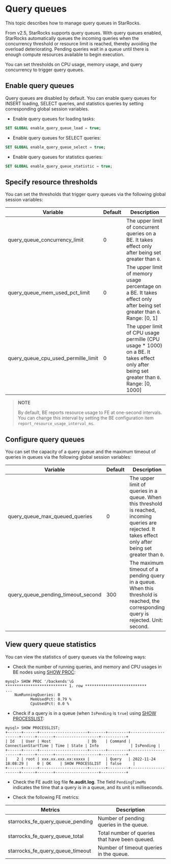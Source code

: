 # Query queues

This topic describes how to manage query queues in StarRocks.

From v2.5, StarRocks supports query queues. With query queues enabled, StarRocks automatically queues the incoming queries when the concurrency threshold or resource limit is reached, thereby avoiding the overload deteriorating. Pending queries wait in a queue until there is enough compute resources available to begin execution.

You can set thresholds on CPU usage, memory usage, and query concurrency to trigger query queues.

## Enable query queues

Query queues are disabled by default. You can enable query queues for INSERT loading, SELECT queries, and statistics queries by setting corresponding global session variables.

- Enable query queues for loading tasks:

```SQL
SET GLOBAL enable_query_queue_load = true;
```

- Enable query queues for SELECT queries:

```SQL
SET GLOBAL enable_query_queue_select = true;
```

- Enable query queues for statistics queries:

```SQL
SET GLOBAL enable_query_queue_statistic = true;
```

## Specify resource thresholds

You can set the thresholds that trigger query queues via the following global session variables:

| **Variable**                        | **Default** | **Description**                                              |
| ----------------------------------- | ----------- | ------------------------------------------------------------ |
| query_queue_concurrency_limit       | 0           | The upper limit of concurrent queries on a BE. It takes effect only after being set greater than `0`. |
| query_queue_mem_used_pct_limit      | 0           | The upper limit of memory usage percentage on a BE. It takes effect only after being set greater than `0`. Range: [0, 1] |
| query_queue_cpu_used_permille_limit | 0           | The upper limit of CPU usage permille (CPU usage * 1000) on a BE. It takes effect only after being set greater than `0`. Range: [0, 1000] |

> **NOTE**
>
> By default, BE reports resource usage to FE at one-second intervals. You can change this interval by setting the BE configuration item `report_resource_usage_interval_ms`.

## Configure query queues

You can set the capacity of a query queue and the maximum timeout of queries in queues via the following global session variables:

| **Variable**                       | **Default** | **Description**                                              |
| ---------------------------------- | ----------- | ------------------------------------------------------------ |
| query_queue_max_queued_queries     | 0           | The upper limit of queries in a queue. When this threshold is reached, incoming queries are rejected. It takes effect only after being set greater than `0`. |
| query_queue_pending_timeout_second | 300         | The maximum timeout of a pending query in a queue. When this threshold is reached, the corresponding query is rejected. Unit: second. |

## View query queue statistics

You can view the statistics of query queues via the following ways:

- Check the number of running queries, and memory and CPU usages in BE nodes using [SHOW PROC](../sql-reference/sql-statements/Administration/SHOW%20PROC.md):

```Plain
mysql> SHOW PROC '/backends'\G
*************************** 1. row ***************************
...
    NumRunningQueries: 0
           MemUsedPct: 0.79 %
           CpuUsedPct: 0.0 %
```

- Check if a query is in a queue (when `IsPending` is `true`) using [SHOW PROCESSLIST](../sql-reference/sql-statements/Administration/SHOW%20PROCESSLIST.md):

```Plain
mysql> SHOW PROCESSLIST;
+------+------+---------------------+-------+---------+---------------------+------+-------+-------------------+-----------+
| Id   | User | Host                | Db    | Command | ConnectionStartTime | Time | State | Info              | IsPending |
+------+------+---------------------+-------+---------+---------------------+------+-------+-------------------+-----------+
|    2 | root | xxx.xx.xxx.xx:xxxxx |       | Query   | 2022-11-24 18:08:29 |    0 | OK    | SHOW PROCESSLIST  | false     |
+------+------+---------------------+-------+---------+---------------------+------+-------+-------------------+-----------+
```

- Check the FE audit log file **fe.audit.log**. The field `PendingTimeMs` indicates the time that a query is in a queue, and its unit is milliseconds.

- Check the following FE metrics:

| **Metrics**                      | **Description**                                |
| -------------------------------- | ---------------------------------------------- |
| starrocks_fe_query_queue_pending | Number of pending queries in the queue.        |
| starrocks_fe_query_queue_total   | Total number of queries that have been queued. |
| starrocks_fe_query_queue_timeout | Number of timeout queries in the queue.        |
